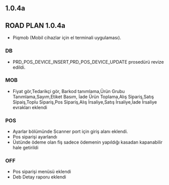 ## 1.0.4a
## ROAD PLAN 1.0.4a
- Piqmob (Mobil cihazlar için el terminali uygulaması).
### DB
- PRD_POS_DEVICE_INSERT,PRD_POS_DEVICE_UPDATE prosedürü revize edildi.
### MOB
- Fiyat gör,Tedarikçi gör, Barkod tanımlama,Ürün Grubu Tanımlama,Sayım,Etiket Basım, İade Ürün Toplama,Alış Sipariş,Satış Sipaiş,Toplu Sipariş,Pos Sipariş,Alış İrsaliye,Satış İrsaliye,İade İrsaliye evrakları eklendi
### POS
- Ayarlar bölümünde Scanner port için giriş alanı eklendi.
- Pos siparişi ayarlandı
- Üstünde ödeme olan fiş sadece ödemenin yapıldığı kasadan kapanabilir hale getirildi
### OFF
- Pos siparişi menüsü eklendi
- Deb Detay raporu eklendi